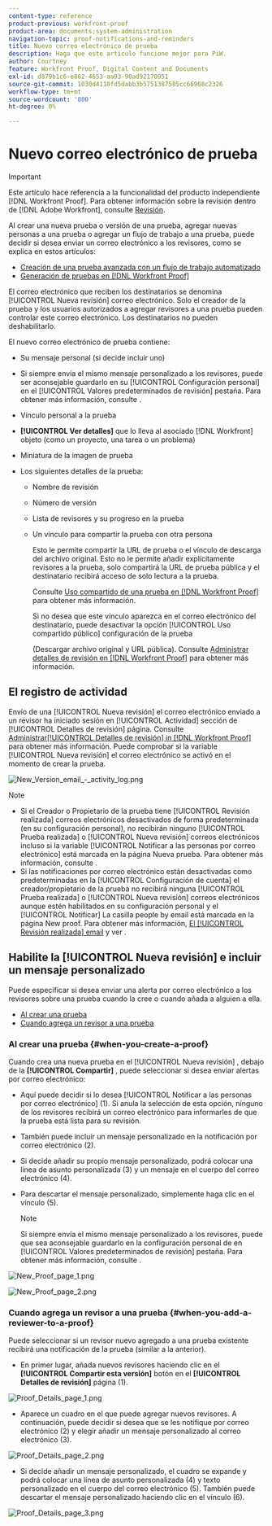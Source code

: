 ```yaml
---
content-type: reference
product-previous: workfront-proof
product-area: documents;system-administration
navigation-topic: proof-notifications-and-reminders
title: Nuevo correo electrónico de prueba
description: Haga que este artículo funcione mejor para PiW.
author: Courtney
feature: Workfront Proof, Digital Content and Documents
exl-id: d879b1c6-e862-4653-aa93-90ad92170951
source-git-commit: 1030d4110fd5dabb3b5751387585cc66968c2326
workflow-type: tm+mt
source-wordcount: '800'
ht-degree: 0%

---
```


# Nuevo correo electrónico de prueba

>[!IMPORTANT]
>
>Este artículo hace referencia a la funcionalidad del producto independiente [!DNL Workfront Proof]. Para obtener información sobre la revisión dentro de [!DNL Adobe Workfront], consulte [Revisión](../../../review-and-approve-work/proofing/proofing.md).

<!--
<p style="color: #000000;" data-mc-conditions="QuicksilverOrClassic.Draft mode">Make this article work better for PiW.</p>
-->

Al crear una nueva prueba o versión de una prueba, agregar nuevas personas a una prueba o agregar un flujo de trabajo a una prueba, puede decidir si desea enviar un correo electrónico a los revisores, como se explica en estos artículos:

* [Creación de una prueba avanzada con un flujo de trabajo automatizado](../../../review-and-approve-work/proofing/creating-proofs-within-workfront/create-automated-proof-workflow.md)
* [Generación de pruebas en [!DNL Workfront Proof]](../../../workfront-proof/wp-work-proofsfiles/create-proofs-and-files/generate-proofs.md)

El correo electrónico que reciben los destinatarios se denomina [!UICONTROL Nueva revisión] correo electrónico. Solo el creador de la prueba y los usuarios autorizados a agregar revisores a una prueba pueden controlar este correo electrónico. Los destinatarios no pueden deshabilitarlo.

El nuevo correo electrónico de prueba contiene:

* Su mensaje personal (si decide incluir uno)
* Si siempre envía el mismo mensaje personalizado a los revisores, puede ser aconsejable guardarlo en su [!UICONTROL Configuración personal] en el [!UICONTROL Valores predeterminados de revisión] pestaña. Para obtener más información, consulte .
* Vínculo personal a la prueba
* **[!UICONTROL Ver detalles]** que lo lleva al asociado [!DNL Workfront] objeto (como un proyecto, una tarea o un problema)
* Miniatura de la imagen de prueba
* Los siguientes detalles de la prueba:

   * Nombre de revisión
   * Número de versión
   * Lista de revisores y su progreso en la prueba
   * Un vínculo para compartir la prueba con otra persona

     Esto le permite compartir la URL de prueba o el vínculo de descarga del archivo original. Esto no le permite añadir explícitamente revisores a la prueba, solo compartirá la URL de prueba pública y el destinatario recibirá acceso de solo lectura a la prueba.

     Consulte [Uso compartido de una prueba en [!DNL Workfront Proof]](../../../workfront-proof/wp-work-proofsfiles/share-proofs-and-files/share-proof.md) para obtener más información.

     Si no desea que este vínculo aparezca en el correo electrónico del destinatario, puede desactivar la opción [!UICONTROL Uso compartido público] configuración de la prueba

     (Descargar archivo original y URL pública). Consulte [Administrar detalles de revisión en [!DNL Workfront Proof]](../../../workfront-proof/wp-work-proofsfiles/manage-your-work/manage-proof-details.md) para obtener más información.

## El registro de actividad

Envío de una [!UICONTROL Nueva revisión] el correo electrónico enviado a un revisor ha iniciado sesión en [!UICONTROL Actividad] sección de [!UICONTROL Detalles de revisión] página. Consulte  [Administrar[!UICONTROL  Detalles de revisión] in [!DNL Workfront Proof]](../../../workfront-proof/wp-work-proofsfiles/manage-your-work/manage-proof-details.md) para obtener más información. Puede comprobar si la variable [!UICONTROL Nueva revisión] el correo electrónico se activó en el momento de crear la prueba.

![New_Version_email_-_activity_log.png](assets/new-verison-email---acitivity-log-350x44.png)

>[!NOTE]
>
>* Si el Creador o Propietario de la prueba tiene [!UICONTROL Revisión realizada] correos electrónicos desactivados de forma predeterminada (en su configuración personal), no recibirán ninguno [!UICONTROL Prueba realizada] o [!UICONTROL Nueva revisión] correos electrónicos incluso si la variable [!UICONTROL Notificar a las personas por correo electrónico] está marcada en la página Nueva prueba. Para obtener más información, consulte .
>* Si las notificaciones por correo electrónico están desactivadas como predeterminadas en la [!UICONTROL Configuración de cuenta] el creador/propietario de la prueba no recibirá ninguna [!UICONTROL Prueba realizada] o [!UICONTROL Nueva revisión] correos electrónicos aunque estén habilitados en su configuración personal y el [!UICONTROL Notificar] La casilla people by email está marcada en la página New proof. Para obtener más información, [El [!UICONTROL Revisión realizada] email](../../../workfront-proof/wp-emailsntfctns/proof-notifications-and-reminders/proof-made-email.md) y ver .
>



## Habilite la [!UICONTROL Nueva revisión] e incluir un mensaje personalizado

Puede especificar si desea enviar una alerta por correo electrónico a los revisores sobre una prueba cuando la cree o cuando añada a alguien a ella.

* [Al crear una prueba](#when-you-create-a-proof)
* [Cuando agrega un revisor a una prueba](#when-you-add-a-reviewer-to-a-proof)

### Al crear una prueba {#when-you-create-a-proof}

Cuando crea una nueva prueba en el [!UICONTROL Nueva revisión] , debajo de la **[!UICONTROL Compartir]** , puede seleccionar si desea enviar alertas por correo electrónico:

* Aquí puede decidir si lo desea [!UICONTROL Notificar a las personas por correo electrónico] (1). Si anula la selección de esta opción, ninguno de los revisores recibirá un correo electrónico para informarles de que la prueba está lista para su revisión.
* También puede incluir un mensaje personalizado en la notificación por correo electrónico (2).
* Si decide añadir su propio mensaje personalizado, podrá colocar una línea de asunto personalizada (3) y un mensaje en el cuerpo del correo electrónico (4).
* Para descartar el mensaje personalizado, simplemente haga clic en el vínculo (5).

  >[!NOTE]
  >
  >Si siempre envía el mismo mensaje personalizado a los revisores, puede que sea aconsejable guardarlo en la configuración personal de en [!UICONTROL Valores predeterminados de revisión] pestaña. Para obtener más información, consulte .

![New_Proof_page_1.png](assets/new-proof-page-1-350x186.png)

![New_Proof_page_2.png](assets/new-proof-page-2-350x283.png)

### Cuando agrega un revisor a una prueba {#when-you-add-a-reviewer-to-a-proof}

Puede seleccionar si un revisor nuevo agregado a una prueba existente recibirá una notificación de la prueba (similar a la anterior).

* En primer lugar, añada nuevos revisores haciendo clic en el **[!UICONTROL Compartir esta versión]** botón en el **[!UICONTROL Detalles de revisión]** página (1).

![Proof_Details_page_1.png](assets/proof-details-page-1-350x118.png)

* Aparece un cuadro en el que puede agregar nuevos revisores. A continuación, puede decidir si desea que se les notifique por correo electrónico (2) y elegir añadir un mensaje personalizado al correo electrónico (3).

![Proof_Details_page_2.png](assets/proof-details-page-2-350x174.png)

* Si decide añadir un mensaje personalizado, el cuadro se expande y podrá colocar una línea de asunto personalizada (4) y texto personalizado en el cuerpo del correo electrónico (5). También puede descartar el mensaje personalizado haciendo clic en el vínculo (6).

![Proof_Details_page_3.png](assets/proof-details-page-3-350x258.png)
